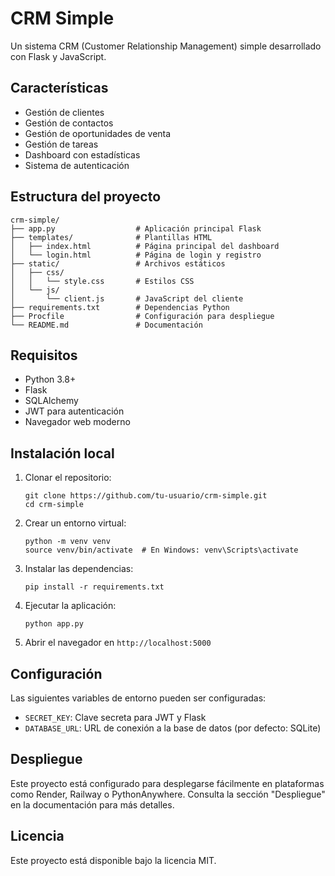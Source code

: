 # CRM Simple

Un sistema CRM (Customer Relationship Management) simple desarrollado con Flask y JavaScript.

## Características

- Gestión de clientes
- Gestión de contactos
- Gestión de oportunidades de venta
- Gestión de tareas
- Dashboard con estadísticas
- Sistema de autenticación

## Estructura del proyecto

```
crm-simple/
├── app.py                  # Aplicación principal Flask
├── templates/              # Plantillas HTML
│   ├── index.html          # Página principal del dashboard
│   └── login.html          # Página de login y registro
├── static/                 # Archivos estáticos
│   ├── css/
│   │   └── style.css       # Estilos CSS
│   └── js/
│       └── client.js       # JavaScript del cliente
├── requirements.txt        # Dependencias Python
├── Procfile                # Configuración para despliegue 
└── README.md               # Documentación
```

## Requisitos

- Python 3.8+
- Flask
- SQLAlchemy
- JWT para autenticación
- Navegador web moderno

## Instalación local

1. Clonar el repositorio:
   ```
   git clone https://github.com/tu-usuario/crm-simple.git
   cd crm-simple
   ```

2. Crear un entorno virtual:
   ```
   python -m venv venv
   source venv/bin/activate  # En Windows: venv\Scripts\activate
   ```

3. Instalar las dependencias:
   ```
   pip install -r requirements.txt
   ```

4. Ejecutar la aplicación:
   ```
   python app.py
   ```

5. Abrir el navegador en `http://localhost:5000`

## Configuración

Las siguientes variables de entorno pueden ser configuradas:

- `SECRET_KEY`: Clave secreta para JWT y Flask
- `DATABASE_URL`: URL de conexión a la base de datos (por defecto: SQLite)

## Despliegue

Este proyecto está configurado para desplegarse fácilmente en plataformas como Render, Railway o PythonAnywhere. Consulta la sección "Despliegue" en la documentación para más detalles.

## Licencia

Este proyecto está disponible bajo la licencia MIT.
